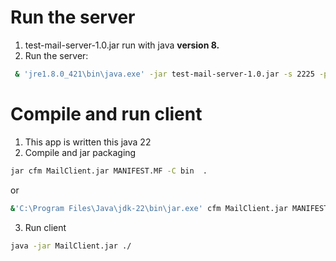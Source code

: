 # Run the server
1. test-mail-server-1.0.jar run with java <b>version 8.</b>
2. Run the server:
```sh
 & 'jre1.8.0_421\bin\java.exe' -jar test-mail-server-1.0.jar -s 2225 -p 3335 -m ./
```
# Compile and run client
1. This app is written this java 22
2. Compile and jar packaging
```sh
jar cfm MailClient.jar MANIFEST.MF -C bin  .
```
or
```sh
&'C:\Program Files\Java\jdk-22\bin\jar.exe' cfm MailClient.jar MANIFEST.MF -C bin  .
```
3. Run client
```sh
java -jar MailClient.jar ./
```
